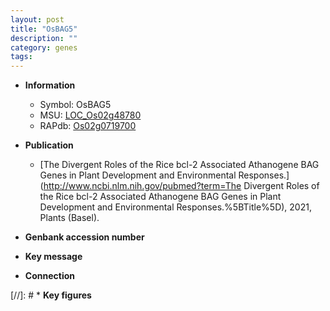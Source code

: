 ```yaml
---
layout: post
title: "OsBAG5"
description: ""
category: genes
tags: 
---
```


* **Information**  
    + Symbol: OsBAG5  
    + MSU: [LOC_Os02g48780](http://rice.uga.edu/cgi-bin/ORF_infopage.cgi?orf=LOC_Os02g48780)  
    + RAPdb: [Os02g0719700](http://rapdb.dna.affrc.go.jp/viewer/gbrowse_details/irgsp1?name=Os02g0719700)  

* **Publication**  
    + [The Divergent Roles of the Rice bcl-2 Associated Athanogene BAG Genes in Plant Development and Environmental Responses.](http://www.ncbi.nlm.nih.gov/pubmed?term=The Divergent Roles of the Rice bcl-2 Associated Athanogene BAG Genes in Plant Development and Environmental Responses.%5BTitle%5D), 2021, Plants (Basel).

* **Genbank accession number**  

* **Key message**  

* **Connection**  

[//]: # * **Key figures**  



